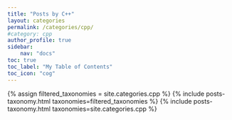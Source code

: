 ```yaml
---
title: "Posts by C++"
layout: categories
permalink: /categories/cpp/
#category: cpp
author_profile: true
sidebar: 
    nav: "docs"
toc: true
toc_label: "My Table of Contents"
toc_icon: "cog"
---
```


{% assign filtered_taxonomies = site.categories.cpp %}
{% include posts-taxonomy.html taxonomies=filtered_taxonomies %}
{% include posts-taxonomy.html taxonomies=site.categories.cpp %}
